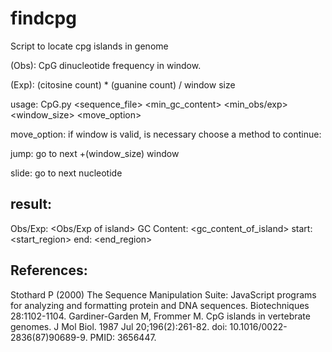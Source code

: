 # findcpg
Script to locate cpg islands in genome

(Obs): CpG dinucleotide frequency in window.

(Exp): (citosine count) * (guanine count) / window size

usage: CpG.py <sequence_file> <min_gc_content> <min_obs/exp> <window_size> <move_option>

move_option: if window is valid, is necessary choose a method to continue:

  jump: go to next +(window_size) window
  
  slide: go to next nucleotide

## result:

Obs/Exp: <Obs/Exp of island>     GC Content: <gc_content_of_island>        start: <start_region>   end: <end_region>

## References:
Stothard P (2000) The Sequence Manipulation Suite: JavaScript programs for analyzing and formatting protein and DNA sequences. Biotechniques 28:1102-1104.
Gardiner-Garden M, Frommer M. CpG islands in vertebrate genomes. J Mol Biol. 1987 Jul 20;196(2):261-82. doi: 10.1016/0022-2836(87)90689-9. PMID: 3656447.
